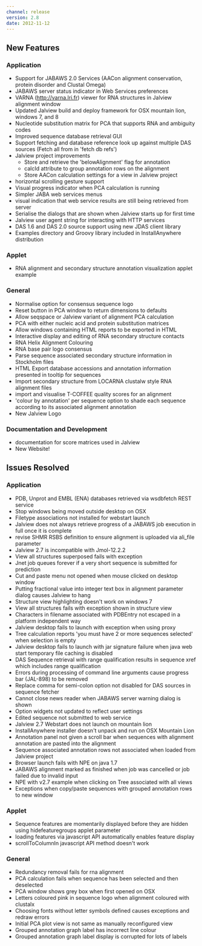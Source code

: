 ```yaml
---
channel: release
version: 2.8
date: 2012-11-12
---
```


## New Features



### Application
- Support for JABAWS 2.0 Services (AACon alignment conservation, protein disorder and Clustal Omega)
- JABAWS server status indicator in Web Services preferences
- VARNA (http://varna.lri.fr) viewer for RNA structures in Jalview alignment window
- Updated Jalview build and deploy framework for OSX mountain lion, windows 7, and 8
- Nucleotide substitution matrix for PCA that supports RNA and ambiguity codes
- Improved sequence database retrieval GUI
- Support fetching and database reference look up against multiple DAS sources (Fetch all from in 'fetch db refs')
- Jalview project improvements
  - Store and retrieve the 'belowAlignment' flag for annotation
  - calcId attribute to group annotation rows on the alignment
  - Store AACon calculation settings for a view in Jalview project
- horizontal scrolling gesture support
- Visual progress indicator when PCA calculation is running
- Simpler JABA web services menus
- visual indication that web service results are still being retrieved from server
- Serialise the dialogs that are shown when Jalview starts up for first time
- Jalview user agent string for interacting with HTTP services
- DAS 1.6 and DAS 2.0 source support using new JDAS client library
- Examples directory and Groovy library included in InstallAnywhere distribution


### Applet
- RNA alignment and secondary structure annotation visualization applet example


### General
- Normalise option for consensus sequence logo
- Reset button in PCA window to return dimensions to defaults
- Allow seqspace or Jalview variant of alignment PCA calculation
- PCA with either nucleic acid and protein substitution matrices
- Allow windows containing HTML reports to be exported in HTML
- Interactive display and editing of RNA secondary structure contacts
- RNA Helix Alignment Colouring
- RNA base pair logo consensus
- Parse sequence associated secondary structure information in Stockholm files
- HTML Export database accessions and annotation information presented in tooltip for sequences
- Import secondary structure from LOCARNA clustalw style RNA alignment files
- import and visualise T-COFFEE quality scores for an alignment
- 'colour by annotation' per sequence option to shade each sequence according to its associated alignment annotation
- New Jalview Logo


### Documentation and Development
- documentation for score matrices used in Jalview
- New Website!


## Issues Resolved



### Application
- PDB, Unprot and EMBL (ENA) databases retrieved via wsdbfetch REST service
- Stop windows being moved outside desktop on OSX
- Filetype associations not installed for webstart launch
- Jalview does not always retrieve progress of a JABAWS job execution in full once it is complete
- revise SHMR RSBS definition to ensure alignment is uploaded via ali_file parameter
- Jalview 2.7 is incompatible with Jmol-12.2.2
- View all structures superposed fails with exception
- Jnet job queues forever if a very short sequence is submitted for prediction
- Cut and paste menu not opened when mouse clicked on desktop window
- Putting fractional value into integer text box in alignment parameter dialog causes Jalview to hang
- Structure view highlighting doesn't work on windows 7
- View all structures fails with exception shown in structure view
- Characters in filename associated with PDBEntry not escaped in a platform independent way
- Jalview desktop fails to launch with exception when using proxy
- Tree calculation reports 'you must have 2 or more sequences selected' when selection is empty
- Jalview desktop fails to launch with jar signature failure when java web start temporary file caching is disabled
- DAS Sequence retrieval with range qualification results in sequence xref which includes range qualification
- Errors during processing of command line arguments cause progress bar (JAL-898) to be removed
- Replace comma for semi-colon option not disabled for DAS sources in sequence fetcher
- Cannot close news reader when JABAWS server warning dialog is shown
- Option widgets not updated to reflect user settings
- Edited sequence not submitted to web service
- Jalview 2.7 Webstart does not launch on mountain lion
- InstallAnywhere installer doesn't unpack and run on OSX Mountain Lion
- Annotation panel not given a scroll bar when sequences with alignment annotation are pasted into the alignment
- Sequence associated annotation rows not associated when loaded from Jalview project
- Browser launch fails with NPE on java 1.7
- JABAWS alignment marked as finished when job was cancelled or job failed due to invalid input
- NPE with v2.7 example when clicking on Tree associated with all views
- Exceptions when copy/paste sequences with grouped annotation rows to new window


### Applet
- Sequence features are momentarily displayed before they are hidden using hidefeaturegroups applet parameter
- loading features via javascript API automatically enables feature display
- scrollToColumnIn javascript API method doesn't work


### General
- Redundancy removal fails for rna alignment
- PCA calculation fails when sequence has been selected and then deselected
- PCA window shows grey box when first opened on OSX
- Letters coloured pink in sequence logo when alignment coloured with clustalx
- Choosing fonts without letter symbols defined causes exceptions and redraw errors
- Initial PCA plot view is not same as manually reconfigured view
- Grouped annotation graph label has incorrect line colour
- Grouped annotation graph label display is corrupted for lots of labels
